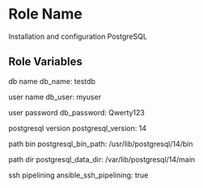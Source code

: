Role Name
=========

Installation and configuration PostgreSQL

Role Variables
--------------

db name
db_name: testdb

user name
db_user: myuser

user password
db_password: Qwerty123

postgresql version
postgresql_version: 14

path bin
postgresql_bin_path: /usr/lib/postgresql/14/bin

path dir
postgresql_data_dir: /var/lib/postgresql/14/main

ssh pipelining
ansible_ssh_pipelining: true
